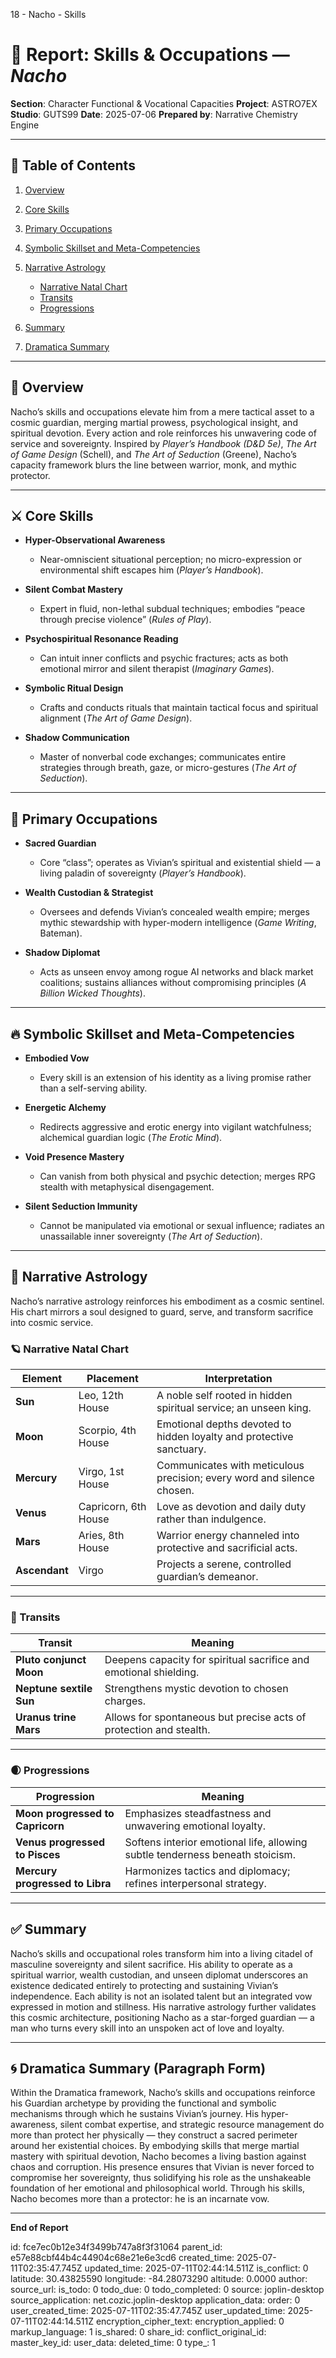 18 - Nacho - Skills

# 📘 Report: Skills & Occupations — *Nacho*

**Section**: Character Functional & Vocational Capacities
**Project**: ASTRO7EX
**Studio**: GUTS99
**Date**: 2025-07-06
**Prepared by**: Narrative Chemistry Engine

---

## 📓 Table of Contents

1. [Overview](#overview)
2. [Core Skills](#core-skills)
3. [Primary Occupations](#primary-occupations)
4. [Symbolic Skillset and Meta-Competencies](#symbolic-skillset-and-meta-competencies)
5. [Narrative Astrology](#narrative-astrology)

   * [Narrative Natal Chart](#narrative-natal-chart)
   * [Transits](#transits)
   * [Progressions](#progressions)
6. [Summary](#summary)
7. [Dramatica Summary](#dramatica-summary)

---

## 🧠 Overview

Nacho’s skills and occupations elevate him from a mere tactical asset to a cosmic guardian, merging martial prowess, psychological insight, and spiritual devotion. Every action and role reinforces his unwavering code of service and sovereignty. Inspired by *Player’s Handbook (D\&D 5e)*, *The Art of Game Design* (Schell), and *The Art of Seduction* (Greene), Nacho’s capacity framework blurs the line between warrior, monk, and mythic protector.

---

## ⚔️ Core Skills

* **Hyper-Observational Awareness**

  * Near-omniscient situational perception; no micro-expression or environmental shift escapes him (*Player’s Handbook*).

* **Silent Combat Mastery**

  * Expert in fluid, non-lethal subdual techniques; embodies “peace through precise violence” (*Rules of Play*).

* **Psychospiritual Resonance Reading**

  * Can intuit inner conflicts and psychic fractures; acts as both emotional mirror and silent therapist (*Imaginary Games*).

* **Symbolic Ritual Design**

  * Crafts and conducts rituals that maintain tactical focus and spiritual alignment (*The Art of Game Design*).

* **Shadow Communication**

  * Master of nonverbal code exchanges; communicates entire strategies through breath, gaze, or micro-gestures (*The Art of Seduction*).

---

## 💼 Primary Occupations

* **Sacred Guardian**

  * Core “class”; operates as Vivian’s spiritual and existential shield — a living paladin of sovereignty (*Player’s Handbook*).

* **Wealth Custodian & Strategist**

  * Oversees and defends Vivian’s concealed wealth empire; merges mythic stewardship with hyper-modern intelligence (*Game Writing*, Bateman).

* **Shadow Diplomat**

  * Acts as unseen envoy among rogue AI networks and black market coalitions; sustains alliances without compromising principles (*A Billion Wicked Thoughts*).

---

## 🔥 Symbolic Skillset and Meta-Competencies

* **Embodied Vow**

  * Every skill is an extension of his identity as a living promise rather than a self-serving ability.

* **Energetic Alchemy**

  * Redirects aggressive and erotic energy into vigilant watchfulness; alchemical guardian logic (*The Erotic Mind*).

* **Void Presence Mastery**

  * Can vanish from both physical and psychic detection; merges RPG stealth with metaphysical disengagement.

* **Silent Seduction Immunity**

  * Cannot be manipulated via emotional or sexual influence; radiates an unassailable inner sovereignty (*The Art of Seduction*).

---

## 🔮 Narrative Astrology

Nacho’s narrative astrology reinforces his embodiment as a cosmic sentinel. His chart mirrors a soul designed to guard, serve, and transform sacrifice into cosmic service.

### 🪐 Narrative Natal Chart

| Element       | Placement            | Interpretation                                                         |
| ------------- | -------------------- | ---------------------------------------------------------------------- |
| **Sun**       | Leo, 12th House      | A noble self rooted in hidden spiritual service; an unseen king.       |
| **Moon**      | Scorpio, 4th House   | Emotional depths devoted to hidden loyalty and protective sanctuary.   |
| **Mercury**   | Virgo, 1st House     | Communicates with meticulous precision; every word and silence chosen. |
| **Venus**     | Capricorn, 6th House | Love as devotion and daily duty rather than indulgence.                |
| **Mars**      | Aries, 8th House     | Warrior energy channeled into protective and sacrificial acts.         |
| **Ascendant** | Virgo                | Projects a serene, controlled guardian’s demeanor.                     |

---

### 🌊 Transits

| Transit                 | Meaning                                                            |
| ----------------------- | ------------------------------------------------------------------ |
| **Pluto conjunct Moon** | Deepens capacity for spiritual sacrifice and emotional shielding.  |
| **Neptune sextile Sun** | Strengthens mystic devotion to chosen charges.                     |
| **Uranus trine Mars**   | Allows for spontaneous but precise acts of protection and stealth. |

---

### 🌒 Progressions

| Progression                      | Meaning                                                                       |
| -------------------------------- | ----------------------------------------------------------------------------- |
| **Moon progressed to Capricorn** | Emphasizes steadfastness and unwavering emotional loyalty.                    |
| **Venus progressed to Pisces**   | Softens interior emotional life, allowing subtle tenderness beneath stoicism. |
| **Mercury progressed to Libra**  | Harmonizes tactics and diplomacy; refines interpersonal strategy.             |

---

## ✅ Summary

Nacho’s skills and occupational roles transform him into a living citadel of masculine sovereignty and silent sacrifice. His ability to operate as a spiritual warrior, wealth custodian, and unseen diplomat underscores an existence dedicated entirely to protecting and sustaining Vivian’s independence. Each ability is not an isolated talent but an integrated vow expressed in motion and stillness. His narrative astrology further validates this cosmic architecture, positioning Nacho as a star-forged guardian — a man who turns every skill into an unspoken act of love and loyalty.

---

## 🌀 Dramatica Summary (Paragraph Form)

Within the Dramatica framework, Nacho’s skills and occupations reinforce his Guardian archetype by providing the functional and symbolic mechanisms through which he sustains Vivian’s journey. His hyper-awareness, silent combat expertise, and strategic resource management do more than protect her physically — they construct a sacred perimeter around her existential choices. By embodying skills that merge martial mastery with spiritual devotion, Nacho becomes a living bastion against chaos and corruption. His presence ensures that Vivian is never forced to compromise her sovereignty, thus solidifying his role as the unshakeable foundation of her emotional and philosophical world. Through his skills, Nacho becomes more than a protector: he is an incarnate vow.

---

**End of Report**


id: fce7ec0b12e34f3499b747a8f3f31064
parent_id: e57e88cbf44b4c44904c68e21e6e3cd6
created_time: 2025-07-11T02:35:47.745Z
updated_time: 2025-07-11T02:44:14.511Z
is_conflict: 0
latitude: 30.43825590
longitude: -84.28073290
altitude: 0.0000
author: 
source_url: 
is_todo: 0
todo_due: 0
todo_completed: 0
source: joplin-desktop
source_application: net.cozic.joplin-desktop
application_data: 
order: 0
user_created_time: 2025-07-11T02:35:47.745Z
user_updated_time: 2025-07-11T02:44:14.511Z
encryption_cipher_text: 
encryption_applied: 0
markup_language: 1
is_shared: 0
share_id: 
conflict_original_id: 
master_key_id: 
user_data: 
deleted_time: 0
type_: 1